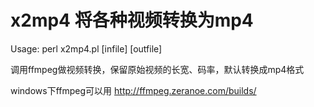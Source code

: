 x2mp4 将各种视频转换为mp4
=========================

Usage: perl x2mp4.pl [infile] [outfile]

调用ffmpeg做视频转换，保留原始视频的长宽、码率，默认转换成mp4格式

windows下ffmpeg可以用 http://ffmpeg.zeranoe.com/builds/
